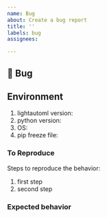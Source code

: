 ```yaml
---
name: Bug
about: Create a bug report
title: ''
labels: bug
assignees:

---
```


## 🐛 Bug

<!-- A clear and concise description of the bug. -->

## Environment
1. lightautoml version:
2. python version:
3. OS:
4. pip freeze file:

### To Reproduce
Steps to reproduce the behavior:
1. first step
2. second step

<!-- If you have a code sample, error messages, stack traces, please provide it here as well -->

### Expected behavior

<!-- A clear and concise description of what you expected to happen. -->
